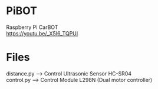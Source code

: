 # PiBOT
Raspberry Pi CarBOT</br>
https://youtu.be/_X5I6_TQPUI
# Files
distance.py --> Control Ultrasonic Sensor HC-SR04</br>
control.py  --> Control Module L298N (Dual motor controller)
